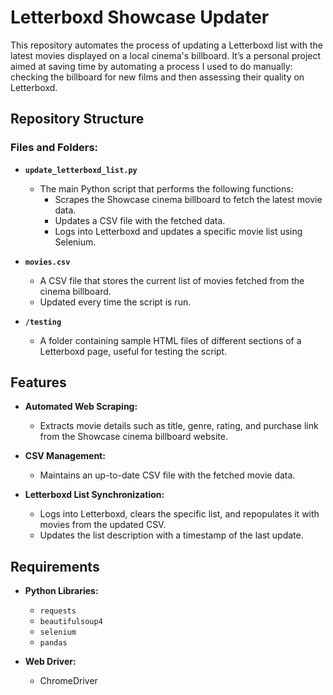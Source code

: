 # Letterboxd Showcase Updater

This repository automates the process of updating a Letterboxd list with the latest movies displayed on a local cinema's billboard. It’s a personal project aimed at saving time by automating a process I used to do manually: checking the billboard for new films and then assessing their quality on Letterboxd.

## Repository Structure

### Files and Folders:

- **`update_letterboxd_list.py`**
  - The main Python script that performs the following functions:
    - Scrapes the Showcase cinema billboard to fetch the latest movie data.
    - Updates a CSV file with the fetched data.
    - Logs into Letterboxd and updates a specific movie list using Selenium.

- **`movies.csv`**
  - A CSV file that stores the current list of movies fetched from the cinema billboard.
  - Updated every time the script is run.

- **`/testing`**
  - A folder containing sample HTML files of different sections of a Letterboxd page, useful for testing the script.

## Features

- **Automated Web Scraping:**
  - Extracts movie details such as title, genre, rating, and purchase link from the Showcase cinema billboard website.

- **CSV Management:**
  - Maintains an up-to-date CSV file with the fetched movie data.

- **Letterboxd List Synchronization:**
  - Logs into Letterboxd, clears the specific list, and repopulates it with movies from the updated CSV.
  - Updates the list description with a timestamp of the last update.

## Requirements

- **Python Libraries:**
  - `requests`
  - `beautifulsoup4`
  - `selenium`
  - `pandas`

- **Web Driver:**
  - ChromeDriver

